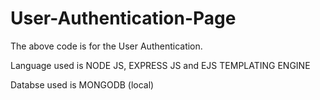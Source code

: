 # User-Authentication-Page

The above code is for the User Authentication.

Language used is NODE JS, EXPRESS JS and EJS TEMPLATING ENGINE

Databse used is MONGODB (local)
